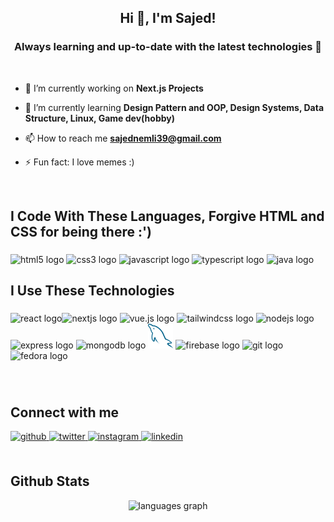 <h2 align="center">Hi 👋, I'm Sajed!</h2>
<h3 align="center">Always learning and up-to-date with the latest technologies 🚀</h3>

<br/>

- 🔭 I’m currently working on **Next.js Projects**  
  
- 🌱  I’m currently learning **Design Pattern and OOP, Design Systems, Data Structure, Linux, Game dev(hobby)**  

- 📫 How to reach me **sajednemli39@gmail.com**
  
- ⚡ Fun fact: I love memes :)

<br/>  
 
<h2 align="left">I Code With These Languages, Forgive HTML and CSS for being there :')</h2>

###

<div align="left">
  <img
    src="https://cdn.jsdelivr.net/gh/devicons/devicon/icons/html5/html5-original.svg"
    height="40"
    width="40"
    alt="html5 logo"
  />
  <img
    src="https://cdn.jsdelivr.net/gh/devicons/devicon/icons/css3/css3-original.svg"
    height="40"
    width="40"
    alt="css3 logo"
  />
  <img
    src="https://cdn.jsdelivr.net/gh/devicons/devicon/icons/javascript/javascript-original.svg"
    height="40"
    width="40"
    alt="javascript logo"
  />
  <img
    src="https://cdn.jsdelivr.net/gh/devicons/devicon/icons/typescript/typescript-original.svg"
    height="40"
    width="40"
    alt="typescript logo"
  />
  <img
    src="https://cdn.jsdelivr.net/gh/devicons/devicon@latest/icons/java/java-original.svg"
    height="40"
    width="40"
    alt="java logo"
    />
          
###

<h2 align="left">I Use These Technologies</h2>

###

<img 
    src="https://cdn.jsdelivr.net/gh/devicons/devicon@latest/icons/react/react-original.svg"
    height="40"
    width="40"
    alt="react logo"
  /><img
    src="https://cdn.jsdelivr.net/gh/devicons/devicon@latest/icons/nextjs/nextjs-original.svg"
    height="40"
    width="40"
    alt="nextjs logo"
  /> <img
    src="https://cdn.jsdelivr.net/gh/devicons/devicon/icons/vuejs/vuejs-original.svg"
    height="40"
    width="40"
    alt="vue.js logo"
  /> <img
    src="https://cdn.jsdelivr.net/gh/devicons/devicon@latest/icons/tailwindcss/tailwindcss-original.svg"
    height="40"
    width="40"
    alt="tailwindcss logo"
  /> <img
    src="https://cdn.jsdelivr.net/gh/devicons/devicon/icons/nodejs/nodejs-original.svg"
    height="40"
    width="40"
    alt="nodejs logo"
  /> <img
    src="https://cdn.jsdelivr.net/gh/devicons/devicon/icons/express/express-original.svg"
    height="40"
    width="40"
    alt="express logo"
  /> <img
    src="https://cdn.jsdelivr.net/gh/devicons/devicon/icons/mongodb/mongodb-original.svg"
    height="40"
    width="40"
    alt="mongodb logo"
  /> <img
    src="https://raw.githubusercontent.com/devicons/devicon/6910f0503efdd315c8f9b858234310c06e04d9c0/icons/mysql/mysql-original.svg"
    height="40"
    width="40"
    alt="MySql Logo"
  /> <img
    src="https://cdn.jsdelivr.net/gh/devicons/devicon@latest/icons/firebase/firebase-original.svg"
    height="40"
    width="40"
    alt="firebase logo"
  /> <img
    src="https://cdn.jsdelivr.net/gh/devicons/devicon/icons/git/git-original.svg"
    height="40"
    width="40"
    alt="git logo"
  /> <img
    src="https://cdn.jsdelivr.net/gh/devicons/devicon@latest/icons/fedora/fedora-original.svg"
    height="40"
    width="40"
    alt="fedora logo"
  />
</div>

###
<br/>  

<h2 align="left"> Connect with me </h2>
<div align="left">
<a href="https://github.com/sajeed11" target="_blank">
<img src=https://img.shields.io/badge/github-%2324292e.svg?&style=for-the-badge&logo=github&logoColor=white alt=github style="margin-bottom: 5px;" />
</a>
<a href="https://twitter.com/SNemli39" target="_blank">
<img src=https://img.shields.io/badge/twitter-%2300acee.svg?&style=for-the-badge&logo=twitter&logoColor=white alt=twitter style="margin-bottom: 5px;" />
</a>
<a href="https://instagram.com/sajed_o7" target="_blank">
<img src=https://img.shields.io/badge/instagram-%23000000.svg?&style=for-the-badge&logo=instagram&logoColor=white alt=instagram style="margin-bottom: 5px;" />
</a>
<a href="https://linkedin.com/in/sadjed-nemli" target="_blank">
<img src=https://img.shields.io/badge/linkedin-%231E77B5.svg?&style=for-the-badge&logo=linkedin&logoColor=white alt=linkedin style="margin-bottom: 5px;" />
</a>  
</div>  

<br/>  

<h2 align="left"> Github Stats </h2>
<div align="center">
  <img src="https://github-readme-stats.vercel.app/api/top-langs?username=sajeed11&locale=en&hide_title=false&layout=compact&card_width=320&langs_count=5&theme=dark&hide_border=false" height="150" alt="languages graph"  />
</div>
